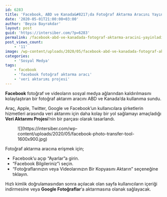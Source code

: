 ```yaml
---
id: 6283
title: 'Facebook, ABD ve Kanada&#8217;da Fotoğraf Aktarma Aracını Yayınladı'
date: '2020-05-01T21:00:00+03:00'
author: 'Beyza Bayrakdar'
layout: post
guid: 'https://intersiber.com/?p=6283'
permalink: /facebook-abd-ve-kanadada-fotograf-aktarma-aracini-yayinladi/
post_views_count:
    - '11'
image: /wp-content/uploads/2020/05/facebook-abd-ve-kanadada-fotograf-aktarma-aracini-yayinladi.jpg
categories:
    - 'Sosyal Medya'
tags:
    - facebook
    - 'facebook fotoğraf aktarma aracı'
    - 'veri aktarımı projesi'
---
```


**Facebook** fotoğraf ve videoların sosyal medya ağlarından kaldırılmasını kolaylaştıran bir fotoğraf aktarım aracını ABD ve Kanada’da kullanıma sundu.

Araç, Apple, Twitter, Google ve Facebook’un kullanıcılara şirketlerin hizmetleri arasında veri aktarımı için daha kolay bir yol sağlamayı amaçladığı **Veri Aktarımı Projesi**‘nin bir parçası olarak tasarlandı.

<figure class="wp-block-image size-large">![](https://intersiber.com/wp-content/uploads/2020/05/facebook-photo-transfer-tool-1600x900.jpg)</figure>Fotoğraf aktarma aracına erişmek için;

- Facebook’u açıp “Ayarlar”a girin.
- “Facebook Bilgileriniz”i seçin.
- “Fotoğraflarınızın veya Videolarınızın Bir Kopyasını Aktarın” seçeneğine tıklayın.

Hızlı kimlik doğrulamasından sonra açılacak olan sayfa kullanıcıların içeriği indirmesine veya **Google Fotoğraflar**‘a aktarmasına olanak sağlayacak.